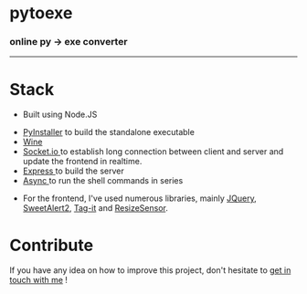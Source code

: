 <h1> pytoexe </h1>
<h3> online py → exe converter </h3>
<hr/>

# Stack
- Built using Node.JS
* <a href="https://github.com/pyinstaller/pyinstaller">PyInstaller</a> to build the standalone executable
* <a href="https://github.com/wine-mirror/wine">Wine</a>
* <a href="https://github.com/socketio/socket.io"> Socket.io </a> to establish long connection between client and server and update the frontend in realtime.
* <a href="https://github.com/expressjs/express"> Express </a> to build the server
* <a href="https://github.com/caolan/async"> Async </a> to run the shell commands in series
- For the frontend, I've used numerous libraries, mainly <a href="https://github.com/jquery/jquery">JQuery</a>, <a href="https://github.com/sweetalert2/sweetalert2">SweetAlert2</a>, <a href="https://github.com/aehlke/tag-it">Tag-it</a> and <a href="https://github.com/procurios/ResizeSensor">ResizeSensor</a>.

# Contribute
If you have any idea on how to improve this project, don't hesitate to <a href="http://www.michaelcukier.com/home/"> get in touch with me</a> ! 
